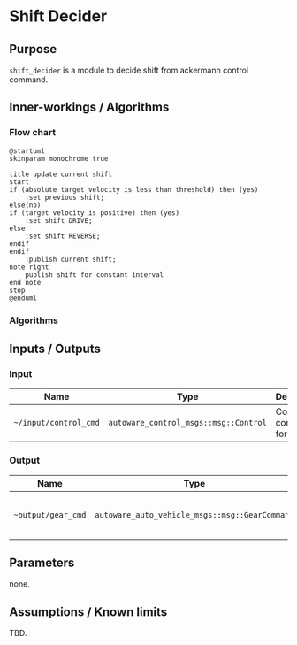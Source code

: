 # Shift Decider

## Purpose

`shift_decider` is a module to decide shift from ackermann control command.

## Inner-workings / Algorithms

### Flow chart

```plantuml
@startuml
skinparam monochrome true

title update current shift
start
if (absolute target velocity is less than threshold) then (yes)
    :set previous shift;
else(no)
if (target velocity is positive) then (yes)
    :set shift DRIVE;
else
    :set shift REVERSE;
endif
endif
    :publish current shift;
note right
    publish shift for constant interval
end note
stop
@enduml
```

### Algorithms

## Inputs / Outputs

### Input

| Name                  | Type                                  | Description                  |
| --------------------- | ------------------------------------- | ---------------------------- |
| `~/input/control_cmd` | `autoware_control_msgs::msg::Control` | Control command for vehicle. |

### Output

| Name               | Type                                           | Description                        |
| ------------------ | ---------------------------------------------- | ---------------------------------- |
| `~output/gear_cmd` | `autoware_auto_vehicle_msgs::msg::GearCommand` | Gear for drive forward / backward. |

## Parameters

none.

## Assumptions / Known limits

TBD.
